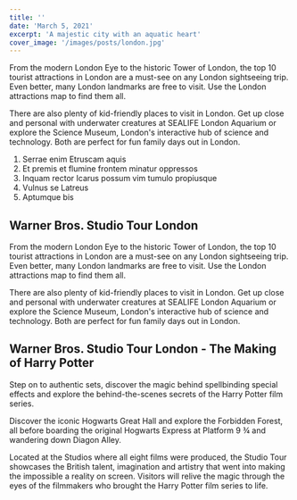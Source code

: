```yaml
---
title: ''
date: 'March 5, 2021'
excerpt: 'A majestic city with an aquatic heart'
cover_image: '/images/posts/london.jpg'
---
```


From the modern London Eye to the historic Tower of London, the top 10 tourist attractions in London are a must-see on any London sightseeing trip. Even better, many London landmarks are free to visit. Use the London attractions map to find them all.

There are also plenty of kid-friendly places to visit in London. Get up close and personal with underwater creatures at SEALIFE London Aquarium or explore the Science Museum, London's interactive hub of science and technology. Both are perfect for fun family days out in London.

1. Serrae enim Etruscam aquis
2. Et premis et flumine frontem minatur oppressos
3. Inquam rector Icarus possum vim tumulo propiusque
4. Vulnus se Latreus
5. Aptumque bis

## Warner Bros. Studio Tour London

From the modern London Eye to the historic Tower of London, the top 10 tourist attractions in London are a must-see on any London sightseeing trip. Even better, many London landmarks are free to visit. Use the London attractions map to find them all.

There are also plenty of kid-friendly places to visit in London. Get up close and personal with underwater creatures at SEALIFE London Aquarium or explore the Science Museum, London's interactive hub of science and technology. Both are perfect for fun family days out in London.

## Warner Bros. Studio Tour London - The Making of Harry Potter

Step on to authentic sets, discover the magic behind spellbinding special effects and explore the behind-the-scenes secrets of the Harry Potter film series.

Discover the iconic Hogwarts Great Hall and explore the Forbidden Forest, all before boarding the original Hogwarts Express at Platform 9 ¾ and wandering down Diagon Alley.

Located at the Studios where all eight films were produced, the Studio Tour showcases the British talent, imagination and artistry that went into making the impossible a reality on screen. Visitors will relive the magic through the eyes of the filmmakers who brought the Harry Potter film series to life.
